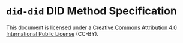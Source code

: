 # `did-did` DID Method Specification

This document is licensed under a [Creative Commons Attribution 4.0 International Public License](https://creativecommons.org/licenses/by/4.0/legalcode) (CC-BY).
